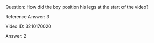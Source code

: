 Question: How did the boy position his legs at the start of the video?

Reference Answer: 3

Video ID: 3210170020

Answer: 2

